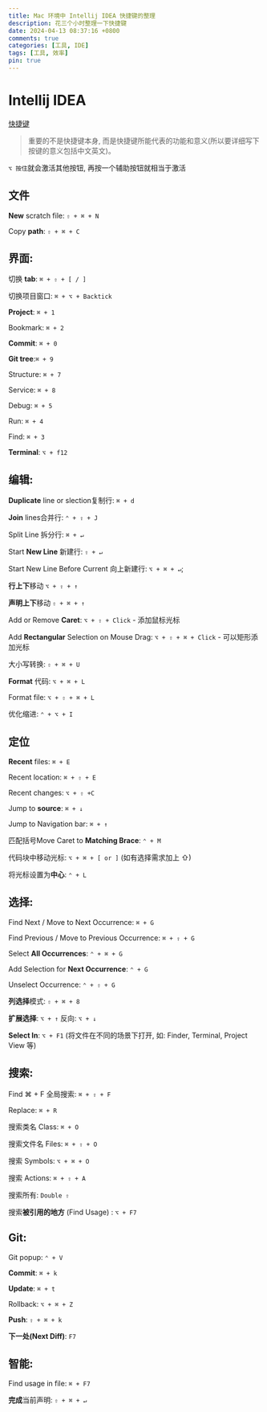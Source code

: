 ```yaml
---
title: Mac 环境中 Intellij IDEA 快捷键的整理
description: 花三个小时整理一下快捷键
date: 2024-04-13 08:37:16 +0800
comments: true
categories: [工具, IDE]
tags: [工具, 效率]
pin: true
---
```


# Intellij IDEA

[快捷键](jetbrains://idea/settings?name=Keymap)



> 重要的不是快捷键本身, 而是快捷键所能代表的功能和意义(所以要详细写下按键的意义包括中文英文)。



`⌥ 按住`就会激活其他按钮, 再按一个辅助按钮就相当于激活



## 文件

**New** scratch file: `⇧ + ⌘ + N`

Copy **path**: `⇧ + ⌘ + C`



## 界面:

切换 **tab**: `⌘ + ⇧ + [ / ]`

切换项目窗口: `⌘ + ⌥ + Backtick` 

**Project**: `⌘ + 1`

Bookmark: `⌘ + 2`

**Commit**: `⌘ + 0`

**Git tree**:`⌘ + 9`

Structure: `⌘ + 7`

Service: `⌘ + 8`

Debug: `⌘ + 5`

Run: `⌘ + 4`

Find: `⌘ + 3`

**Terminal**: `⌥ + f12`





## 编辑:

**Duplicate** line or slection复制行: `⌘ + d`

**Join** lines合并行:  `⌃ + ⇧ + J`



Split Line 拆分行: `⌘ + ↵`

Start **New Line** 新建行: `⇧ + ↵`

Start New Line Before Current 向上新建行: `⌥ + ⌘ + ↵`;



**行上下**移动 `⌥ + ⇧ + ↑`

**声明上下**移动 `⇧ + ⌘ + ↑`



Add or Remove **Caret**: `⌥ + ⇧ + Click` - 添加鼠标光标

Add **Rectangular** Selection on Mouse Drag: `⌥ + ⇧ + ⌘ + Click` - 可以矩形添加光标



大小写转换: `⇧ + ⌘ + U`

**Format** 代码: `⌥ + ⌘ + L`

Format file: `⌥ + ⇧ + ⌘ + L`

优化缩进: `⌃ + ⌥ + I`



## 定位

**Recent** files: `⌘ + E`

Recent location: `⌘ + ⇧ + E`

Recent changes: `⌥ + ⇧ +C`



Jump to **source**: `⌘ + ↓`

Jump to Navigation bar: `⌘ + ↑`



匹配括号Move Caret to **Matching Brace**: `⌃ + M`

代码块中移动光标: `⌥ + ⌘ + [ or ]` (如有选择需求加上 ⇧)

将光标设置为**中心**: `⌃ + L`



## 选择:

Find Next / Move to Next Occurrence: `⌘ + G`

Find Previous / Move to Previous Occurrence: `⌘ + ⇧ + G`

Select **All Occurrences**: `⌃ + ⌘ + G`

Add Selection for **Next Occurrence**: `⌃ + G`

Unselect Occurrence: `⌃ + ⇧ + G`



**列选择**模式: `⇧ + ⌘ + 8`



**扩展选择**: `⌥ + ↑` 反向: `⌥ + ↓`

**Select In**: `⌥ + F1` (将文件在不同的场景下打开, 如: Finder, Terminal, Project View 等)



## 搜索:

Find ⌘ + F 全局搜索: `⌘ + ⇧ + F`

Replace: `⌘ + R`

搜索类名 Class: `⌘ + O`

搜索文件名 Files: `⌘ + ⇧ + O`

搜索 Symbols: `⌥ + ⌘ + O`

搜索 Actions: `⌘ + ⇧ + A`

搜索所有: `Double ⇧`

搜索**被引用的地方** (Find Usage) : `⌥ + F7`

## Git:

Git popup: `⌃ + V`

**Commit**: `⌘ + k`

**Update**: `⌘ + t`

Rollback: `⌥ + ⌘ + Z`

**Push**: `⇧ + ⌘ + k`

**下一处(Next Diff)**: `F7`



## 智能:

Find usage in file: `⌘ + F7`

**完成**当前声明: `⇧ + ⌘ + ↵`
